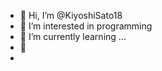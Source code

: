 - 👋 Hi, I’m @KiyoshiSato18
- 👀 I’m interested in programming
- 🌱 I’m currently learning ...
- 💞️ 
- 

<!---
KiyoshiSato18/KiyoshiSato18 is a ✨ special ✨ repository because its `README.md` (this file) appears on your GitHub profile.
You can click the Preview link to take a look at your changes.
--->
